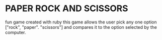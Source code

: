 # PAPER ROCK AND SCISSORS
 fun game created with ruby
this game allows the user pick any one option ["rock", "paper". "scissors"] and compares it to the option selected by the computer.
